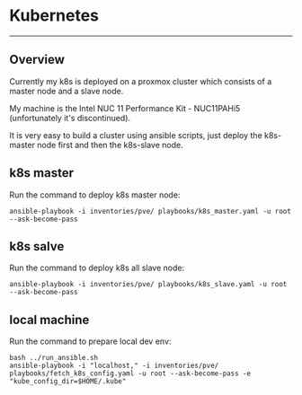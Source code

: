 # Kubernetes

---

## Overview
Currently my k8s is deployed on a proxmox cluster which consists of a master node and a slave node.

My machine is the Intel NUC 11 Performance Kit - NUC11PAHi5 (unfortunately it's discontinued).

It is very easy to build a cluster using ansible scripts, just deploy the k8s-master node first and then the k8s-slave node.

## k8s master

Run the command to deploy k8s master node:

```
ansible-playbook -i inventories/pve/ playbooks/k8s_master.yaml -u root --ask-become-pass
```

## k8s salve

Run the command to deploy k8s all slave node:

```
ansible-playbook -i inventories/pve/ playbooks/k8s_slave.yaml -u root --ask-become-pass
```

## local machine

Run the command to prepare local dev env:
```
bash ../run_ansible.sh
ansible-playbook -i "localhost," -i inventories/pve/ playbooks/fetch_k8s_config.yaml -u root --ask-become-pass -e "kube_config_dir=$HOME/.kube"
```
